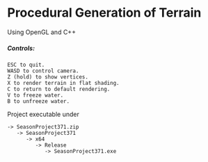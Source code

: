 # Procedural Generation of Terrain
Using OpenGL and C++

##### Controls:

	ESC to quit.
	WASD to control camera.
	Z (hold) to show vertices.
	X to render terrain in flat shading.
	C to return to default rendering.
	V to freeze water.
	B to unfreeze water.


Project executable under 

	-> SeasonProject371.zip
	   -> SeasonProject371
	      -> x64
	         -> Release
	            -> SeasonProject371.exe
